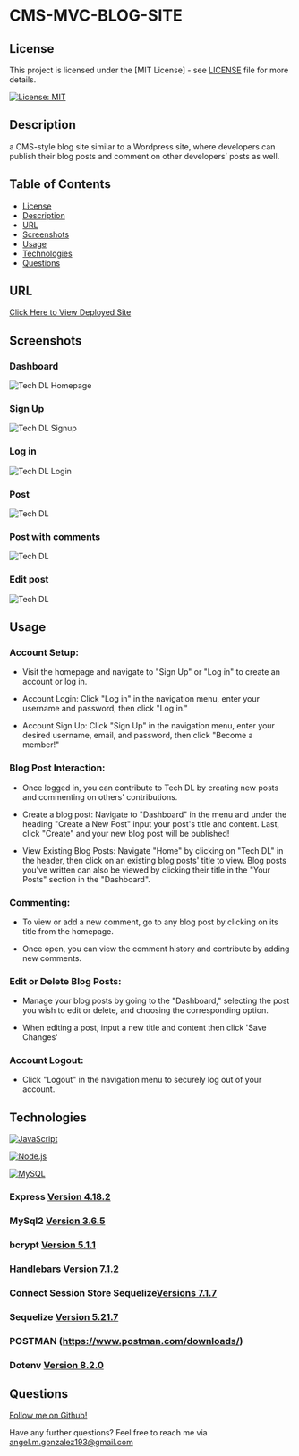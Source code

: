 # CMS-MVC-BLOG-SITE

## License

This project is licensed under the [MIT License] - see [LICENSE](LICENSE) file for more details.

[![License: MIT](https://img.shields.io/badge/License-MIT-yellow.svg)](https://opensource.org/licenses/MIT)

## Description

a CMS-style blog site similar to a Wordpress site, where developers can publish their blog posts and comment on other developers’ posts as well.

## Table of Contents

- [License](#license)
- [Description](#description)
- [URL](#URL)
- [Screenshots](#screenshots)
- [Usage](#usage)
- [Technologies](#technologies)
- [Questions](#questions)

## URL

[Click Here to View Deployed Site](https://daily-dev-dose-6efece3cf6b2.herokuapp.com/)

## Screenshots

### Dashboard

![Tech DL Homepage](./media/dashboard.png)

### Sign Up 

![Tech DL Signup](./media/sign-up.png)

### Log in

![Tech DL Login](./media/login.png)

### Post

![Tech DL](./media/create-post.png)

### Post with comments

![Tech DL](./media/post-w:-comment.png)

### Edit post

![Tech DL](./media/post-edit.png)

## Usage

### Account Setup:

- Visit the homepage and navigate to "Sign Up" or "Log in" to create an account or log in.

- Account Login: Click "Log in" in the navigation menu, enter your username and password, then click "Log in."

- Account Sign Up: Click "Sign Up" in the navigation menu, enter your desired username, email, and password, then click "Become a member!"

### Blog Post Interaction:

- Once logged in, you can contribute to Tech DL by creating new posts and commenting on others' contributions.

- Create a blog post: Navigate to "Dashboard" in the menu and under the heading "Create a New Post" input your post's title and content.  Last, click "Create" and your new blog post will be published!

- View Existing Blog Posts: Navigate "Home" by clicking on "Tech DL" in the header, then click on an existing blog posts' title to view.  Blog posts you've written can also be viewed by clicking their title in the "Your Posts" section in the "Dashboard".

### Commenting:

- To view or add a new comment, go to any blog post by clicking on its title from the homepage.

- Once open, you can view the comment history and contribute by adding new comments.

### Edit or Delete Blog Posts:

- Manage your blog posts by going to the "Dashboard," selecting the post you wish to edit or delete, and choosing the corresponding option.

- When editing a post, input a new title and content then click 'Save Changes'

### Account Logout:

- Click "Logout" in the navigation menu to securely log out of your account.

## Technologies

[![JavaScript](https://img.shields.io/badge/JavaScript-ES6-yellow?style=for-the-badge&logo=javascript)](https://developer.mozilla.org/en-US/docs/Web/JavaScript)

[![Node.js](https://img.shields.io/badge/Node.js-43853D?style=for-the-badge&logo=node.js&logoColor=white)](https://nodejs.org/)

[![MySQL](https://img.shields.io/badge/MySQL-8.0-blue.svg)](https://www.mysql.com/)


### Express [Version 4.18.2](https://expressjs.com/)

### MySql2 [Version 3.6.5](https://www.npmjs.com/package/mysql2)

### bcrypt [Version 5.1.1](https://www.npmjs.com/package/bcrypt)

### Handlebars [Version 7.1.2](https://www.npmjs.com/package/express-handlebars)

### Connect Session Store Sequelize[Versions 7.1.7](https://www.npmjs.com/package/connect-session-sequelize)

### Sequelize [Version 5.21.7](https://sequelize.org/)

### POSTMAN (https://www.postman.com/downloads/)

### Dotenv [Version 8.2.0](https://www.npmjs.com/package/dotenv)

## Questions

[Follow me on Github!](https://github.com/Dossman-thomas)

Have any further questions? Feel free to reach me via angel.m.gonzalez193@gmail.com